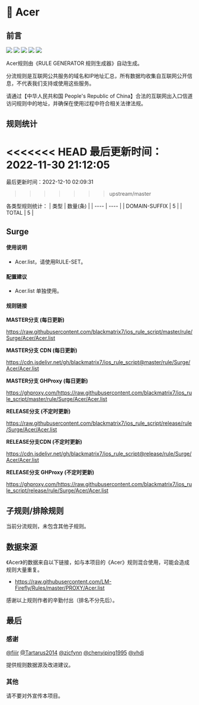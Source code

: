 # 🧸 Acer

## 前言

![](https://shields.io/badge/-移除重复规则-ff69b4) ![](https://shields.io/badge/-DOMAIN与DOMAIN--SUFFIX合并-green) ![](https://shields.io/badge/-DOMAIN--SUFFIX间合并-critical) ![](https://shields.io/badge/-DOMAIN--SUFFIX与DOMAIN--KEYWORD合并-blue) ![](https://shields.io/badge/-IP--CIDR(6)合并-blueviolet) 

Acer规则由《RULE GENERATOR 规则生成器》自动生成。

分流规则是互联网公共服务的域名和IP地址汇总，所有数据均收集自互联网公开信息，不代表我们支持或使用这些服务。

请通过【中华人民共和国 People's Republic of China】合法的互联网出入口信道访问规则中的地址，并确保在使用过程中符合相关法律法规。

## 规则统计

<<<<<<< HEAD
最后更新时间：2022-11-30 21:12:05
=======
最后更新时间：2022-12-10 02:09:31
>>>>>>> upstream/master

各类型规则统计：
| 类型 | 数量(条)  | 
| ---- | ----  |
| DOMAIN-SUFFIX | 5  | 
| TOTAL | 5  | 


## Surge 

#### 使用说明
- Acer.list，请使用RULE-SET。

#### 配置建议
- Acer.list 单独使用。

#### 规则链接
**MASTER分支 (每日更新)**

https://raw.githubusercontent.com/blackmatrix7/ios_rule_script/master/rule/Surge/Acer/Acer.list

**MASTER分支 CDN (每日更新)**

https://cdn.jsdelivr.net/gh/blackmatrix7/ios_rule_script@master/rule/Surge/Acer/Acer.list

**MASTER分支 GHProxy (每日更新)**

https://ghproxy.com/https://raw.githubusercontent.com/blackmatrix7/ios_rule_script/master/rule/Surge/Acer/Acer.list

**RELEASE分支 (不定时更新)**

https://raw.githubusercontent.com/blackmatrix7/ios_rule_script/release/rule/Surge/Acer/Acer.list

**RELEASE分支CDN (不定时更新)**

https://cdn.jsdelivr.net/gh/blackmatrix7/ios_rule_script@release/rule/Surge/Acer/Acer.list

**RELEASE分支 GHProxy (不定时更新)**

https://ghproxy.com/https://raw.githubusercontent.com/blackmatrix7/ios_rule_script/release/rule/Surge/Acer/Acer.list

## 子规则/排除规则


当前分流规则，未包含其他子规则。

## 数据来源

《Acer》的数据来自以下链接，如与本项目的《Acer》规则混合使用，可能会造成规则大量重复。

- https://raw.githubusercontent.com/LM-Firefly/Rules/master/PROXY/Acer.list


感谢以上规则作者的辛勤付出（排名不分先后）。

## 最后

### 感谢

[@fiiir](https://github.com/fiiir) [@Tartarus2014](https://github.com/Tartarus2014) [@zjcfynn](https://github.com/zjcfynn) [@chenyiping1995](https://github.com/chenyiping1995) [@vhdj](https://github.com/vhdj)

提供规则数据源及改进建议。

### 其他

请不要对外宣传本项目。